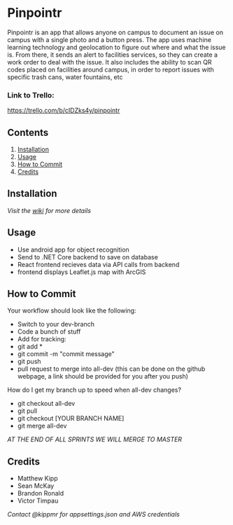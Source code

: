 # Pinpointr
Pinpointr is an app that allows anyone on campus to document an issue on campus with a single photo and a button press. The app uses machine learning technology and geolocation to figure out where and what the issue is. From there, it sends an alert to facilities services, so they can create a work order to deal with the issue. It also includes the ability to scan QR codes placed on facilities around campus, in order to report issues with specific trash cans, water fountains, etc

### Link to Trello:
https://trello.com/b/cIDZks4y/pinpointr

## Contents
1. <a href="#install">Installation</a>
1. <a href="#usage">Usage</a>
1. <a href="#commit">How to Commit</a>
1. <a href="#credit">Credits</a>

<a name="install" />

## Installation

_Visit the [wiki](https://github.com/kippmr/pinpointr/wiki) for more details_

<a name="usage" />

## Usage
- Use android app for object recognition
- Send to .NET Core backend to save on database
- React frontend recieves data via API calls from backend
- frontend displays Leaflet.js map with ArcGIS

<a name="commit" />

## How to Commit
Your workflow should look like the following: 
- Switch to your dev-branch 
- Code a bunch of stuff 
- Add for tracking: 
- git add * 
- git commit -m "commit message" 
- git push 
- pull request to merge into all-dev (this can be done on the github webpage, a link should be provided for you after you push)

How do I get my branch up to speed when all-dev changes? 
- git checkout all-dev 
- git pull 
- git checkout [YOUR BRANCH NAME]
- git merge all-dev

_AT THE END OF ALL SPRINTS WE WILL MERGE TO MASTER_

<a name="credit" />

## Credits
- Matthew Kipp
- Sean McKay
- Brandon Ronald
- Victor Timpau


_Contact @kippmr for appsettings.json and AWS credentials_
